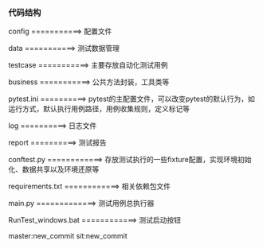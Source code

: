 ### 代码结构
config ===========> 配置文件

data ===========> 测试数据管理

testcase ===========> 主要存放自动化测试用例

business ===========> 公共方法封装，工具类等

pytest.ini ==========> pytest的主配置文件，可以改变pytest的默认行为，如运行方式，默认执行用例路径，用例收集规则，定义标记等

log ==========> 日志文件

report ==========> 测试报告

conftest.py ============> 存放测试执行的一些fixture配置，实现环境初始化、数据共享以及环境还原等

requirements.txt ============> 相关依赖包文件

main.py =============> 测试用例总执行器

RunTest_windows.bat ============> 测试启动按钮

master:new_commit
sit:new_commit

